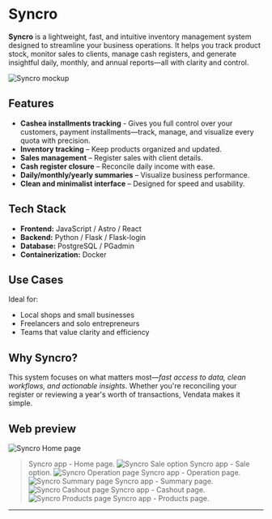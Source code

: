 # Syncro

**Syncro** is a lightweight, fast, and intuitive inventory management system designed to streamline your business operations. It helps you track product stock, monitor sales to clients, manage cash registers, and generate insightful daily, monthly, and annual reports—all with clarity and control.

![Syncro mockup](@images/syncro-mockup.avif)

## Features

- **Cashea installments tracking** - Gives you full control over your customers, payment installments—track, manage, and visualize every quota with precision. 
- **Inventory tracking** – Keep products organized and updated.
- **Sales management** – Register sales with client details.
- **Cash register closure** – Reconcile daily income with ease.
- **Daily/monthly/yearly summaries** – Visualize business performance.
- **Clean and minimalist interface** – Designed for speed and usability.

## Tech Stack

- **Frontend:** JavaScript / Astro / React
- **Backend:** Python / Flask / Flask-login
- **Database:** PostgreSQL / PGadmin
- **Containerization:** Docker 

## Use Cases

Ideal for:
- Local shops and small businesses
- Freelancers and solo entrepreneurs
- Teams that value clarity and efficiency

## Why Syncro?

This system focuses on what matters most—*fast access to data, clean workflows, and actionable insights*. Whether you're reconciling your register or reviewing a year's worth of transactions, Vendata makes it simple.

## Web preview
![Syncro Home page](@images/syncro-screenshot.avif)
> Syncro app - Home page.
![Syncro Sale option](@images/syncro-sale.avif)
> Syncro app - Sale option.
![Syncro Operation page](@images/syncro-operation.avif)
> Syncro app - Operation page.
![Syncro Summary page](@images/syncro-summary.avif)
> Syncro app - Summary page.
![Syncro Cashout page](@images/syncro-cashout.avif)
> Syncro app - Cashout page.
![Syncro Products page](@images/syncro-products.avif)
> Syncro app - Products page.
---